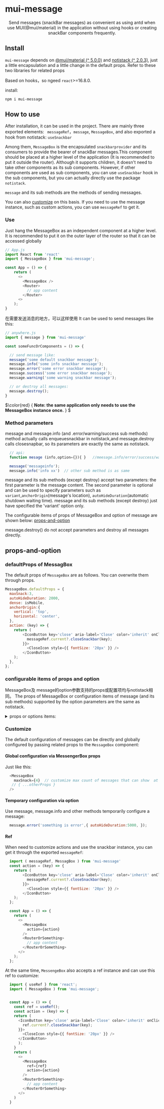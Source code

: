 # mui-message

<div align="center"> 
  Send messages (snackBar messages) as convenient as using antd when use MUI(@mui/material) in the application without using hooks or creating snackBar components frequently.
</div>


## Install

`mui-message` depends on [@mui/material (^ 5.0.0)](https://github.com/mui/material-ui) and [notistack (^ 2.0.3)](https://github.com/iamhosseindhv/notistack), just a little encapsulation and a little change in the default props. Refer to these two libraries for related props

Based on hooks，so ngeed `react`>=16.8.0.

install:

```bash
npm i mui-message
```


## How to use

After installation, it can be used in the project. There are mainly three exported elements: ` messageRef`，`message`, `MessageBox`, and also exported a hook from notistack: `useSnackbar`

Among them, `MessageBox` is the encapsulated `snackbarprovider` and its consumers to provide the bearer of snackBar messages.This component should be placed at a higher level of the application (It is recommended to put it outside the router). Although it supports children, it doesn't need to take other components as its sub components. However, if other components are used as sub components, you can use `useSnackbar` hook in the sub components, but you can actually directly use the package `notistack`.

`message` and its sub methods are the methods of sending messages.

You can also [customize](###Customize) on this basis. If you need to use the message instance, such as custom actions, you can use `messageRef` to get it.

### Use

Just hang the MessageBox as an independent component at a higher level. It is recommended to put it on the outer layer of the router so that it can be accessed globally

```javascript
// App.js
import React from 'react'
import { MessageBox } from 'mui-message';

const App = () => {
    return (
      <>
        <MessageBox />
        <Router>
          // app content
        </Router>
      <>
    );
}
```

在需要发送消息的地方，可以这样使用
It can be used to send messages like this:

```javascript
// anywhere.js
import { message } from 'mui-message'

const someFuncOrComponents = () => {

  // send message like:
  message('some default snackbar message');
  message.info('some info snackbar message');
  message.error('some error snackbar message');
  message.success('some error snackbar message');
  message.warning('some warning snackbar message');

  // or destroy all messages:
  message.destroy();
}

```
$\color{red} {
  **Note: the same application only needs to use the MessageBox instance once.**
} $


### Method parameters

message and message.info (and .error/warning/success sub methods) method actually calls enqueuesnackbar in notistack,and message.destroy calls closesnapbar, so its parameters are exactly the same as notistack.

```javascript
  // api: 
  function mesage (info,option={}){ }   //meesage.info/error/success/warning is as same as this.

  message('messageinfo');
  message.info('info xx')  // other sub method is as same 
```
message and its sub methods (except destroy) accept two parameters: the first parameter is the message content. The second parameter is optional and can be used to specify parameters such as `variant`,`anchorOrigin`(message's location), `autoHideDuration`(automatic shutdown waiting time). message and its sub methods (except destroy) just have specified the 'variant' option only.

The configurable items of props of MessageBox and option of message are shown below: [props-and-option](##props-and-option)

message.destroy() do not accept parameters and destroy all messages directly.

## props-and-option

### defaultProps of MessagBox

The default props of `MessageBox` are as follows. You can overwrite them through props.

```javascript
MessageBox.defaultProps = {
  maxSnack:3,
  autoHideDuration: 2000,
  dense: isMobile,
  anchorOrigin:{
    vertical: 'top',
    horizontal: 'center',
  },
  action: (key) => {
    return (
        <IconButton key='close' aria-label='Close' color='inherit' onClick={() => {
          messageRef.current?.closeSnackbar(key);
        }}>
          <CloseIcon style={{ fontSize: '20px' }} />
        </IconButton>
    );
  },
};
```

### configurable items of props and option

MessageBox及 message的option参数支持的props或配置项均与notistack相同。
The props of MessageBox or configuration items of message (and its sub methods) supported by the option parameters  are the same as notistack.

<details>
  <summary>props or options items:</summary>

```javascript
MessageBox.propTypes = {
  /**
   * Denser margins for snackbars. Recommended to be used on mobile devices.
   * @default isMobile exported from 'react-device-detect'
   */
  dense: PropTypes.bool,
  /**
   * Maximum snackbars that can be stacked on top of one another.
   * @default 3
   */
  maxSnack: PropTypes.number,
  /**
   * Hides iconVariant if set to `true`.
   * @default false
   */
  hideIconVariant: PropTypes.bool,
  /**
   * Valid and exist HTML Node element, used to target `ReactDOM.createPortal`
   */
  domRoot: PropTypes.elementType,
  /**
   * Override or extend the styles applied to the container component or Snackbars.
   */
  classes: PropTypes.object,
  /**
   * The action to display. It renders after the message, at the end of the snackbar.
   */
  action: PropTypes.oneOfType([PropTypes.node,PropTypes.arrayOf(PropTypes.node)]),
  /**
   * The anchor of the `Snackbar`.
   * On smaller screens, the component grows to occupy all the available width,
   * the horizontal alignment is ignored.
   * @default { vertical: 'top', horizontal: 'center' }
   */
  anchorOrigin: PropTypes.shape({
    horizontal: PropTypes.oneOf(['center', 'left', 'right']).isRequired,
    vertical: PropTypes.oneOf(['bottom', 'top']).isRequired,
  }),
  /**
   * The number of milliseconds to wait before automatically calling the
   * `onClose` function. `onClose` should then set the state of the `open`
   * prop to hide the Snackbar. This behavior is disabled by default with
   * the `null` value.
   * @default 2000
   */
  autoHideDuration: PropTypes.number,
  /**
   * Props applied to the `ClickAwayListener` element.
   */
  ClickAwayListenerProps: PropTypes.object,  
  /**
   * If `true`, the `autoHideDuration` timer will expire even if the window is not focused.
   * @default false
   */
  disableWindowBlurListener: PropTypes.bool,
  /**
   * The number of milliseconds to wait before dismissing after user interaction.
   * If `autoHideDuration` property isn't specified, it does nothing.
   * If `autoHideDuration` property is specified but `resumeHideDuration` isn't,
   * we use the default value.
   * @default autoHideDuration / 2 ms.
   */
  resumeHideDuration:PropTypes.number,
  /**
   * The component used for the transition. (e.g. Slide, Grow, Zoom, etc.)
   * @default Slide
   */
  TransitionComponent: PropTypes.elementType,
  /**
   * The duration for the transition, in milliseconds.
   * You may specify a single timeout for all transitions, or individually with an object.
   * @default {
   *   enter: 225,
   *   exit: 195,
   * }
   */
  transitionDuration: PropTypes.oneOfType([
    PropTypes.number,
    PropTypes.shape({
      appear: PropTypes.number,
      enter: PropTypes.number,
      exit: PropTypes.number,
    }),    
  ]),
  /**
   * Props applied to the transition element.
   * By default, the element is based on this [`Transition`](http://reactcommunity.org/react-transition-group/transition/) component.
   * @default {}
   */
  TransitionProps: PropTypes.object,
  /**
   * Callback fired before snackbar requests to get closed. The `reason` parameter can optionally be used to control the response to `onClose`.
   */
  onClose: PropTypes.func,
  /**
   * Callback fired before the transition is entering.
   */
  onEnter: PropTypes.func,
  /**
   * Callback fired when the transition has entered.
   */
  onEntered: PropTypes.func,
  /**
   * Callback fired when the transition is entering
   */
  onEntering: PropTypes.func,
  /**
   * Callback fired before the transition is exiting
   */
  onExit: PropTypes.func,
  /**
   * Callback fired when the transition has exited
   */
  onExited: PropTypes.func,
  /**
   * Callback fired when the transition is exiting.
   */
  onExiting: PropTypes.func,
  /**
   * Ignores displaying multiple snackbars with the same `message`
   * @default false
   */
  preventDuplicate: PropTypes.bool,
  /**
   * Used to easily display different variant of snackbars. When passed to `SnackbarProvider` all snackbars inherit the `variant`, unless you override it in `enqueueSnackbar` options.
   * @default default
   */
  variant: PropTypes.oneOf(['default','error','warning','success','info']),
};
```

</details>


### Customize

The default configuration of messages can be directly and globally configured by passing related props to the `MessageBox` component:

#### Global configuration via MessengerBox props

Just like this:

```javascript
  <MessageBox
    maxSnack={4}  // customize max count of messages that can show  at the same time
   // { ...otherProps }
  />
```

#### Temporary configuration via option

Use message, message.info and other methods temporarily configure a message:

```javascript
  message.error('something is error',{ autoHideDuration:5000, });
```

#### Ref

When need to customize actions and use the snackbar instance, you can get it through the exported `messageRef`:

```javascript
  import ( messageRef, MessagBox ) from 'mui-message'
  const action = (key) => {
    return (
        <IconButton key='close' aria-label='Close' color='inherit' onClick={() => {
          messageRef.current?.closeSnackbar(key);
        }}>
          <CloseIcon style={{ fontSize: '20px' }} />
        </IconButton>
    );
  };

  const App = () => {
    return (
      <>
        <MessageBox
          action={action}
        />
        <RouterOrSomething>
          // app content
        </RouterOrSomething>
      </>
    );
  };

```

At the same time, `MessengeBox` also accepts a ref instance and can use this ref to customize:

```javascript
  import { useRef } from 'react';
  import ( MessageBox ) from 'mui-message';
  

  const App = () => {
    const ref = useRef();
    const action = (key) => {
    return (
      <IconButton key='close' aria-label='Close' color='inherit' onClick={() => {
        ref.current?.closeSnackbar(key);
      }}>
        <CloseIcon style={{ fontSize: '20px' }} />
      </IconButton>
      );
    }
    return (
      <>
        <MessageBox
          ref={ref}
          action={action}
        />
        <RouterOrSomething>
          // app content
        </RouterOrSomething>
      </>
    )
  }

```





